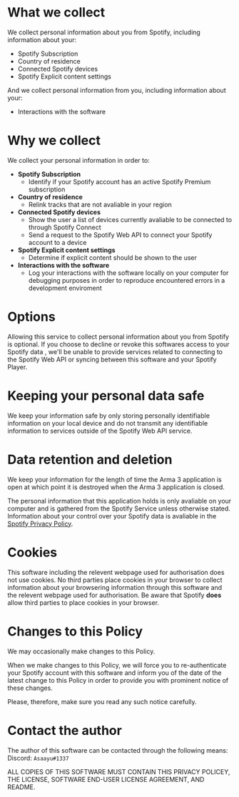 # What we collect
We collect personal information about you from Spotify, including information about your:
 * Spotify Subscription
 * Country of residence
 * Connected Spotify devices
 * Spotify Explicit content settings

And we collect personal information from you, including information about your:
 * Interactions with the software

# Why we collect
We collect your personal information in order to:
* **Spotify Subscription**
  * Identify if your Spotify account has an active Spotify Premium subscription
* **Country of residence**
  * Relink tracks that are not avaliable in your region
* **Connected Spotify devices**
  * Show the user a list of devices currently avaliable to be connected to through Spotify Connect
  * Send a request to the Spotify Web API to connect your Spotify account to a device
* **Spotify Explicit content settings**
  * Determine if explicit content should be shown to the user
* **Interactions with the software**
  * Log your interactions with the software locally on your computer for debugging purposes in order to reproduce encountered errors in a development enviroment
  
# Options
Allowing this service to collect personal information about you from Spotify is optional. If you choose to decline or revoke this softwares access to your Spotify data , we'll be unable to provide services related to connecting to the Spotify Web API or syncing between this software and your Spotify Player.

# Keeping your personal data safe
We keep your information safe by only storing personally identifiable information on your local device and do not transmit any identifiable information to services outside of the Spotify Web API service.

# Data retention and deletion
We keep your information for the length of time the Arma 3 application is open at which point it is destroyed when the Arma 3 application is closed.

The personal information that this application holds is only avaliable on your computer and is gathered from the Spotify Service unless otherwise stated. Information about your control over your Spotify data is avaliable in the [Spotify Privacy Policy](https://www.spotify.com/legal/privacy-policy/#s3).

# Cookies
This software including the relevent webpage used for authorisation does not use cookies.
No third parties place cookies in your browser to collect information about your browsering information through this software and the relevent webpage used for authorisation.
Be aware that Spotify **does** allow third parties to place cookies in your browser.

# Changes to this Policy
We may occasionally make changes to this Policy.

When we make changes to this Policy, we will force you to re-authenticate your Spotify account with this software and inform you of the date of the latest change to this Policy in order to provide you with prominent notice of these changes.

Please, therefore, make sure you read any such notice carefully.

# Contact the author
The author of this software can be contacted through the following means:
Discord: `Asaayu#1337`

ALL COPIES OF THIS SOFTWARE MUST CONTAIN THIS PRIVACY POLICEY, THE LICENSE, SOFTWARE END-USER LICENSE AGREEMENT, AND README.
